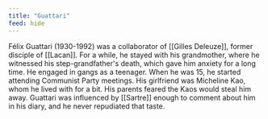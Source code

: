 ```yaml
---
title: "Guattari"
feed: hide
---
```


Félix Guattari (1930-1992) was a collaborator of [[Gilles Deleuze]], former disciple of [[Lacan]]. For a while, he stayed with his grandmother, where he witnessed his step-grandfather's death, which gave him anxiety for a long time. He engaged in gangs as a teenager. When he was 15, he started attending Communist Party meetings. His girlfriend was Micheline Kao, whom he lived with for a bit. His parents feared the Kaos would steal him away. Guattari was influenced by [[Sartre]] enough to comment about him in his diary, and he never repudiated that taste. 